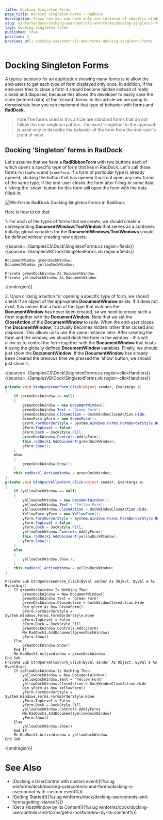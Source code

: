 ```yaml
---
title: Docking Singleton Forms
page_title: Docking Singleton Forms - RadDock
description: Shows how you can have only one instance of specific window.
slug: winforms/dock/docking-usercontrols-and-forms/docking-singleton-forms
tags: docking,singleton,forms
published: True
position: 3
previous_url: docking-usercontrols-and-forms-docking-singleton-forms
---
```


# Docking Singleton Forms
 
A typical scenario for an application showing many forms is to allow the end-users to get each type of form displayed only once. In addition, if the end-user tries to close a form it should become hidden instead of really closed and disposed, because this allows the developer to easily save the state (entered data) of the 'closed' forms. In this article we are going to demonstrate how you can implement that type of behavior with forms and __RadDock__.
        

>note The forms used in this article are standard forms that do not follow the real singleton pattern. The word 'singleton' in the approach is used only to describe the behavior of the form from the end-user's point of view.
>
 
## Docking 'Singleton' forms in RadDock

Let's assume that we have a __RadRibbonForm__ with two buttons each of which opens a specific type of form that lies in RadDock. Let's call these forms `YellowForm` and `GreenForm`. If a form of particular type is already opened, clicking the button that has opened it will not open any new forms of the same type. If the end-user closes the form after filling-in some data, clicking the 'show' button for this form will open the form with the data filled-in.

![WinForms RadDock Docking Singleton Forms in RadDock](images/docking-usercontrols-and-forms-docking-singleton-forms001.png)

Here is how to do that:

1\. For each of the types of forms that we create, we should create a corresponding **DocumentWindow**/**ToolWindow** that serves as a container. Initially, global variables for the **DocumentWindows**/**ToolWindows** should be defined without creating new objects. 

{{source=..\SamplesCS\Dock\SingletonForms.cs region=fields}} 
{{source=..\SamplesVB\Dock\SingletonForms.vb region=fields}} 

````C#
DocumentWindow greenDockWindow;
DocumentWindow yellowDockWindow;

````
````VB.NET
Private greenDockWindow As DocumentWindow
Private yellowDockWindow As DocumentWindow

````

{{endregion}} 
 
2\. Upon clicking a button for opening a specific type of form, we should check if an object of the appropriate **DocumentWindow** exists. If it does not exist, this means that a form of the type that matches the **DocumentWindow** has never been created, so we need to create such a form together with the **DocumentWindow**. Note that we set the __CloseAction__ of the **DocumentWindow** to  *Hide*. When the end-user closes the **DocumentWindow**, it actually becomes hidden rather than closed and disposed. This allows us to use the same instance later. After creating the form and the window, we should dock the form in the window - this will allow us to control the form together with the **DocumentWindow** that hosts it using the globally defined **DocumentWindow** variables. Finally, we should just show the **DocumentWindow**. If the **DocumentWindow** has already been created the previous time we pressed the 'show' button, we should just show it: 

{{source=..\SamplesCS\Dock\SingletonForms.cs region=clickHandlers}} 
{{source=..\SamplesVB\Dock\SingletonForms.vb region=clickHandlers}} 

````C#
private void btnOpenGreenForm_Click(object sender, EventArgs e)
{
    if (greenDockWindow == null)
    {
        greenDockWindow = new DocumentWindow();
        greenDockWindow.Text = "Green Form";
        greenDockWindow.CloseAction = DockWindowCloseAction.Hide;
        GreenForm gForm = new GreenForm();
        gForm.FormBorderStyle = System.Windows.Forms.FormBorderStyle.None;
        gForm.TopLevel = false;
        gForm.Dock = DockStyle.Fill;
        greenDockWindow.Controls.Add(gForm);
        this.radDock1.AddDocument(greenDockWindow);
        gForm.Show();
    }
    else
    {
        greenDockWindow.Show();
    }
    this.radDock1.ActiveWindow = greenDockWindow;
}
private void btnOpenYellowForm_Click(object sender, EventArgs e)
{
    if (yellowDockWindow == null)
    {
        yellowDockWindow = new DocumentWindow();
        yellowDockWindow.Text = "Yellow Form";
        yellowDockWindow.CloseAction = DockWindowCloseAction.Hide;
        YellowForm yForm = new YellowForm();
        yForm.FormBorderStyle = System.Windows.Forms.FormBorderStyle.None;
        yForm.TopLevel = false;
        yForm.Dock = DockStyle.Fill;
        yellowDockWindow.Controls.Add(yForm);
        this.radDock1.AddDocument(yellowDockWindow);
        yForm.Show();
    }
    else
    {
        yellowDockWindow.Show();
    }
    this.radDock1.ActiveWindow = yellowDockWindow;
}

````
````VB.NET
Private Sub btnOpenGreenForm_Click(ByVal sender As Object, ByVal e As EventArgs)
    If greenDockWindow Is Nothing Then
        greenDockWindow = New DocumentWindow()
        greenDockWindow.Text = "Green Form"
        greenDockWindow.CloseAction = DockWindowCloseAction.Hide
        Dim gForm As New GreenForm()
        gForm.FormBorderStyle = System.Windows.Forms.FormBorderStyle.None
        gForm.TopLevel = False
        gForm.Dock = DockStyle.Fill
        greenDockWindow.Controls.Add(gForm)
        Me.RadDock1.AddDocument(greenDockWindow)
        gForm.Show()
    Else
        greenDockWindow.Show()
    End If
    Me.RadDock1.ActiveWindow = greenDockWindow
End Sub
Private Sub btnOpenYellowForm_Click(ByVal sender As Object, ByVal e As EventArgs)
    If yellowDockWindow Is Nothing Then
        yellowDockWindow = New DocumentWindow()
        yellowDockWindow.Text = "Yellow Form"
        yellowDockWindow.CloseAction = DockWindowCloseAction.Hide
        Dim yForm As New YellowForm()
        yForm.FormBorderStyle = System.Windows.Forms.FormBorderStyle.None
        yForm.TopLevel = False
        yForm.Dock = DockStyle.Fill
        yellowDockWindow.Controls.Add(yForm)
        Me.RadDock1.AddDocument(yellowDockWindow)
        yForm.Show()
    Else
        yellowDockWindow.Show()
    End If
    Me.RadDock1.ActiveWindow = yellowDockWindow
End Sub

````

{{endregion}} 


# See Also

* [Docking a UserControl with custom event]({%slug winforms/dock/docking-usercontrols-and-forms/docking-a-usercontrol-with-custom-event%})     
* [Getting Started]({%slug winforms/dock/docking-usercontrols-and-forms/getting-started%})
* [Get a HostWindow by its Content]({%slug winforms/dock/docking-usercontrols-and-forms/get-a-hostwindow-by-its-content%}) 
